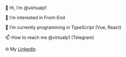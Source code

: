 👋 Hi, I’m @viirtualp1

👀 I’m interested in Front-End

🌱 I’m currently programming in TypeScript (Vue, React)

📫 How to reach me @virtualp1 (Telegram)

🌐 My [LinkedIn](https://www.linkedin.com/in/virtualp1/)
